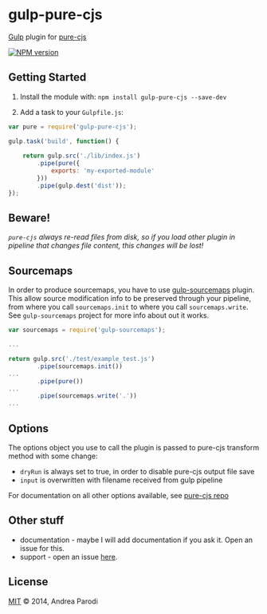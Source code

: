 # gulp-pure-cjs 

[Gulp](http://gulpjs.com/) plugin for [pure-cjs](https://github.com/RReverser/pure-cjs)

[![NPM version](https://badge-me.herokuapp.com/api/npm/gulp-pure-cjs.png)](http://badges.enytc.com/for/npm/gulp-pure-cjs) 

## Getting Started

1. Install the module with: `npm install gulp-pure-cjs --save-dev`

2. Add a task to your `Gulpfile.js`:

```javascript
var pure = require('gulp-pure-cjs');

gulp.task('build', function() {
  
    return gulp.src('./lib/index.js')
        .pipe(pure({
            exports: 'my-exported-module'
        }))
        .pipe(gulp.dest('dist'));
});

```

## Beware!

_`pure-cjs` always re-read files from disk, so if you load other plugin in pipeline that
changes file content, this changes will be lost!_

## Sourcemaps

In order to produce sourcemaps, you have to use [gulp-sourcemaps](https://github.com/floridoo/gulp-sourcemaps) plugin. This allow source modification info to be preserved through your pipeline, from 
where you call `sourcemaps.init` to where you call `sourcemaps.write`. 
See `gulp-sourcemaps` project for more info about out it works.

```javascript
var sourcemaps = require('gulp-sourcemaps');

...

return gulp.src('./test/example_test.js')
        .pipe(sourcemaps.init())
...
        .pipe(pure())
...
        .pipe(sourcemaps.write('.'))
...

```


## Options

The options object you use to call the plugin is passed to pure-cjs transform method
with some change:

* `dryRun` is always set to true, in order to disable pure-cjs output file save
* `input` is overwritten with filename received from gulp pipeline

For documentation on all other options available, see [pure-cjs repo](https://github.com/RReverser/pure-cjs#options-object)

## Other stuff

* documentation - maybe I will add documentation if you ask it. Open an issue for this.
* support - open an issue [here](https://github.com/parroit/gulp-pure-cjs/issues).

## License
[MIT](http://opensource.org/licenses/MIT) © 2014, Andrea Parodi
